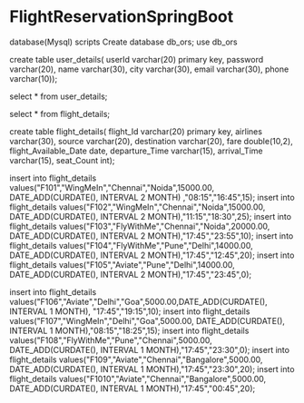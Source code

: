 # FlightReservationSpringBoot
 
database(Mysql) scripts
Create database db_ors;
use db_ors

create table user_details(
userId varchar(20) primary key,
password varchar(20),
name varchar(30),
city varchar(30),
email varchar(30),
phone varchar(10));

select * from user_details;

select * from flight_details;

create table flight_details(
flight_Id varchar(20) primary key,
airlines varchar(30),
source varchar(20),
destination varchar(20),
fare double(10,2),
flight_Available_Date date,
departure_Time varchar(15),
arrival_Time varchar(15),
seat_Count int);

insert into flight_details values("F101","WingMeIn","Chennai","Noida",15000.00,
DATE_ADD(CURDATE(), INTERVAL 2 MONTH) ,"08:15","16:45",15);
insert into flight_details values("F102","WingMeIn","Chennai","Noida",15000.00,
DATE_ADD(CURDATE(), INTERVAL 2 MONTH),"11:15","18:30",25);
insert into flight_details values("F103","FlyWithMe","Chennai","Noida",20000.00,
DATE_ADD(CURDATE(), INTERVAL 2 MONTH),"17:45","23:55",10);
insert into flight_details values("F104","FlyWithMe","Pune","Delhi",14000.00,
DATE_ADD(CURDATE(), INTERVAL 2 MONTH),"17:45","12:45",20);
insert into flight_details values("F105","Aviate","Pune","Delhi",14000.00,
DATE_ADD(CURDATE(), INTERVAL 2 MONTH),"17:45","23:45",0);

insert into flight_details values("F106","Aviate","Delhi","Goa",5000.00,DATE_ADD(CURDATE(), INTERVAL 1 MONTH),
"17:45","19:15",10);
insert into flight_details values("F107","WingMeIn","Delhi","Goa",5000.00,
DATE_ADD(CURDATE(), INTERVAL 1 MONTH),"08:15","18:25",15);
insert into flight_details values("F108","FlyWithMe","Pune","Chennai",5000.00,
DATE_ADD(CURDATE(), INTERVAL 1 MONTH),"17:45","23:30",0);
insert into flight_details values("F109","Aviate","Chennai","Bangalore",5000.00,
DATE_ADD(CURDATE(), INTERVAL 1 MONTH),"17:45","23:30",20);
insert into flight_details values("F1010","Aviate","Chennai","Bangalore",5000.00,
DATE_ADD(CURDATE(), INTERVAL 1 MONTH),"17:45","00:45",20);
